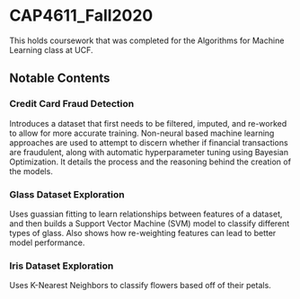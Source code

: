 # CAP4611_Fall2020

This holds coursework that was completed for the Algorithms for Machine Learning class at UCF.

## Notable Contents

### Credit Card Fraud Detection
Introduces a dataset that first needs to be filtered, imputed, and re-worked to allow for more accurate training. Non-neural based machine learning approaches are used to attempt to discern whether if financial transactions are fraudulent, along with automatic hyperparameter tuning using Bayesian Optimization. It details the process and the reasoning behind the creation of the models.

### Glass Dataset Exploration
Uses guassian fitting to learn relationships between features of a dataset, and then builds a Support Vector Machine (SVM) model to classify different types of glass. Also shows how re-weighting features can lead to better model performance.

### Iris Dataset Exploration
Uses K-Nearest Neighbors to classify flowers based off of their petals.
